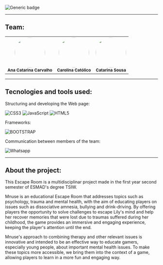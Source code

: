 ![Generic badge](https://img.shields.io/badge/status-completed-827397)


<hr>

## Team:

<table align="center">
    <tr>
        <td align="center">
        <img style="border-radius: 50%; width="100px;"" src="" width="100px;"><br>
        <sub>
        <b>Ana Catarina Carvalho</br>
        </td>
	<td align="center">
        <img style="border-radius: 50%; width="100px;"" src="" width="100px;"><br>
        <sub>
        <b>Carolina Católico</br>
        </td>
        <td align="center">
        <img style="border-radius: 50%; width="100px;"" src="https://avatars.githubusercontent.com/u/115722559?v=4" width="100px;"><br>
        <sub>
        <b>Catarina Sousa</br>
        </td>
    </tr>
</table>

<hr>

## Tecnologies and tools used:

Structuring and developing the Web page:

![CSS3](https://img.shields.io/badge/CSS3-1572B6?style=for-the-badge&logo=css3&logoColor=white)
![JavaScript](https://img.shields.io/badge/JavaScript-323330?style=for-the-badge&logo=javascript&logoColor=F7DF1E)
![HTML5](https://img.shields.io/badge/HTML5-E34F26?style=for-the-badge&logo=html5&logoColor=white)

Frameworks:

![BOOTSTRAP](https://img.shields.io/badge/Bootstrap-563D7C?style=for-the-badge&logo=bootstrap&logoColor=white)

Communication between members of the team:

![Whatsapp](https://img.shields.io/badge/WhatsApp-25D366?style=for-the-badge&logo=whatsapp&logoColor=white)


<hr>

## About the project:

This Escape Room is a multidisciplinar project made in the first year second semester of ESMAD's degree TSIW. 

Mnuse is an educational Escape Room that addresses topics such as psychology, trauma and mental health, with the aim of educating players on issues such as dissociative amnesia, bullying and drink-driving. By offering players the opportunity to solve challenges to escape Lily's mind and help her recover memories that were lost due to traumas suffered during her childhood, the game provides an immersive and engaging experience, keeping the player's attention until the end. 

Mnuse's approach to combining therapy and other relevant issues is innovative and intended to be an effective way to educate gamers, especially young people, about important mental health issues. To make these topics more accessible, we bring them into the context of a game, allowing players to learn in a more fun and engaging way.

